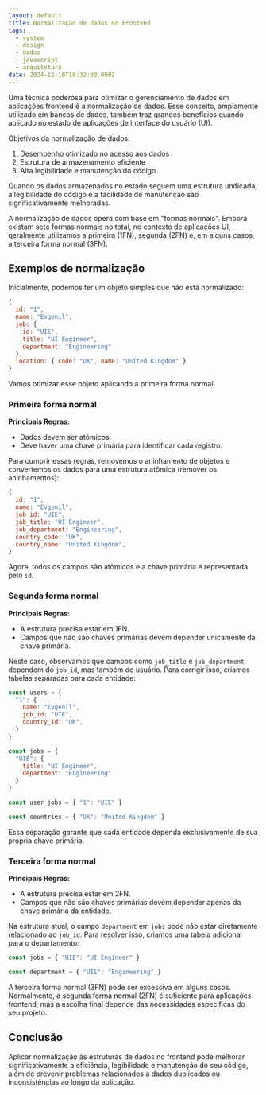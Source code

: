 ```yaml
---
layout: default
title: Normalização de dados no Frontend
tags:
  - system
  - design
  - dados
  - javascript
  - arquitetura
date: 2024-12-16T18:32:00.000Z
---
```

Uma técnica poderosa para otimizar o gerenciamento de dados em aplicações frontend é a normalização de dados. Esse conceito, amplamente utilizado em bancos de dados, também traz grandes benefícios quando aplicado no estado de aplicações de interface do usuário (UI).

Objetivos da normalização de dados:

1. Desempenho otimizado no acesso aos dados
2. Estrutura de armazenamento eficiente
3. Alta legibilidade e manutenção do código

Quando os dados armazenados no estado seguem uma estrutura unificada, a legibilidade do código e a facilidade de manutenção são significativamente melhoradas.

A normalização de dados opera com base em "formas normais". Embora existam sete formas normais no total, no contexto de aplicações UI, geralmente utilizamos a primeira (1FN), segunda (2FN) e, em alguns casos, a terceira forma normal (3FN).

## Exemplos de normalização

Inicialmente, podemos ter um objeto simples que não está normalizado:

```javascript
{
  id: "1",
  name: "Evgenil",
  job: {
    id: "UIE",
    title: "UI Engineer",
    department: "Engineering"
  },
  location: { code: "UK", name: "United Kingdom" }
}
```

Vamos otimizar esse objeto aplicando a primeira forma normal.

### Primeira forma normal

**Principais Regras:**

* Dados devem ser atômicos.
* Deve haver uma chave primária para identificar cada registro.

Para cumprir essas regras, removemos o aninhamento de objetos e convertemos os dados para uma estrutura atômica (remover os aninhamentos):

```javascript
{
  id: "1",
  name: "Evgenil",
  job_id: "UIE",
  job_title: "UI Engineer",
  job_department: "Engineering",
  country_code: "UK",
  country_name: "United Kingdom",
}
```

Agora, todos os campos são atômicos e a chave primária é representada pelo `id`.

### Segunda forma normal

**Principais Regras:**

* A estrutura precisa estar em 1FN.
* Campos que não são chaves primárias devem depender unicamente da chave primária.

Neste caso, observamos que campos como `job_title` e `job_department` dependem do `job_id`, mas também do usuário. Para corrigir isso, criamos tabelas separadas para cada entidade:

```javascript
const users = {
  "1": {
    name: "Evgenil",
    job_id: "UIE",
    country_id: "UK",
  }
}

const jobs = {
  "UIE": {
    title: "UI Engineer",
    department: "Engineering"
  }
}

const user_jobs = { "1": "UIE" }

const countries = { "UK": "United Kingdom" }
```

Essa separação garante que cada entidade dependa exclusivamente de sua própria chave primária.

### Terceira forma normal

**Principais Regras:**

* A estrutura precisa estar em 2FN.
* Campos que não são chaves primárias devem depender apenas da chave primária da entidade.

Na estrutura atual, o campo `department` em `jobs` pode não estar diretamente relacionado ao `job_id`. Para resolver isso, criamos uma tabela adicional para o departamento:

```javascript
const jobs = { "UIE": "UI Engineer" }

const department = { "UIE": "Engineering" }
```

A terceira forma normal (3FN) pode ser excessiva em alguns casos. Normalmente, a segunda forma normal (2FN) é suficiente para aplicações frontend, mas a escolha final depende das necessidades específicas do seu projeto.

## Conclusão

Aplicar normalização às estruturas de dados no frontend pode melhorar significativamente a eficiência, legibilidade e manutenção do seu código, além de prevenir problemas relacionados a dados duplicados ou inconsistências ao longo da aplicação.
